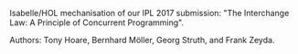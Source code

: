 Isabelle/HOL mechanisation of our IPL 2017 submission: "The Interchange Law: A Principle of Concurrent Programming".

Authors: Tony Hoare, Bernhard Möller, Georg Struth, and Frank Zeyda.
